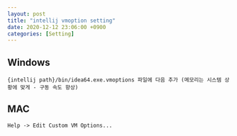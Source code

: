 ```yaml
---
layout: post
title: "intellij vmoption setting"
date: 2020-12-12 23:06:00 +0900
categories: [Setting]
---
```


## Windows

```
{intellij path}/bin/idea64.exe.vmoptions 파일에 다음 추가 (메모리는 시스템 상황에 맞게 - 구동 속도 향상)
```

## MAC

```
Help -> Edit Custom VM Options...
```
